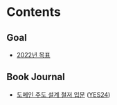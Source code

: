 # Contents

## Goal

* [2022년 목표](goal/2022.md)

## Book Journal

* [도메인 주도 설계 철저 입문](book-journal/ddd-1/review.md) ([YES24](http://www.yes24.com/Product/Goods/93384475))
